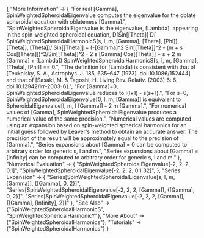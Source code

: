 {
  "More Information" -> {
    "For real \[Gamma], SpinWeightedSpheroidalEigenvalue computes the eigenvalue for the oblate spheroidal equation with oblateness \[Gamma].",
    "SpinWeightedSpheroidalEigenvalue is the eigenvalue, \[Lambda], appearing in the spin-weighted spheroidal equation, D[Sin[\[Theta]] D[ SpinWeightedSpheroidalHarmonicS[s, l, m, \[Gamma], \[Theta], \[Phi]], \[Theta]], \[Theta]]/ Sin[\[Theta]] + (-\[Gamma]^2 Sin[\[Theta]]^2 - (m + s Cos[\[Theta]])^2/Sin[\[Theta]]^2 - 2 s \[Gamma] Cos[\[Theta]] + s + 2 m \[Gamma] + \[Lambda]) SpinWeightedSpheroidalHarmonicS[s, l, m, \[Gamma], \[Theta], \[Phi]] == 0.",
    "The definition for \[Lambda] is consistent with that of [Teukolsky, S. A., Astrophys. J. 185, 635–647 (1973). doi:10.1086/152444] and that of [Sasaki, M. & Tagoshi, H. Living Rev. Relativ. (2003) 6: 6. doi:10.12942/lrr-2003-6].",
    "For \[Gamma]=0, SpinWeightedSpheroidalEigenvalue reduces to l(l+1) - s(s+1).",
    "For s=0, SpinWeightedSpheroidalEigenvalue[0, l, m, \[Gamma]] is equivalent to SpheroidalEigenvalue[l, m, I \[Gamma]] - 2 m \[Gamma].",
    "For numerical values of \[Gamma], SpinWeightedSpheroidalEigenvalue produces a numerical value of the same precision.",
    "Numerical values are computed using an expansion based on spin-weighted spherical harmonics for an initial guess followed by Leaver's method to obtain an accurate answer. The precision of the result will be approximately equal to the precision of \[Gamma].",
    "Series expansions about \[Gamma] = 0 can be computed to arbitrary order for generic s, l and m.",
    "Series expansions about \[Gamma] = \[Infinity] can be computed to arbitrary order for generic s, l and m."
    },
  "Numerical Evaluation" -> {
    "SpinWeightedSpheroidalEigenvalue[-2, 2, 2, 0.1]",
    "SpinWeightedSpheroidalEigenvalue[-2, 2, 2, 0.1`32]",
    },
  "Series Expansion" -> {
    "Series[SpinWeightedSpheroidalEigenvalue[s, l, m, \[Gamma]], {\[Gamma], 0, 2}]",
    "Series[SpinWeightedSpheroidalEigenvalue[-2, 2, 2, \[Gamma]], {\[Gamma], 0, 2}]",
    "Series[SpinWeightedSpheroidalEigenvalue[-2, 2, 2, \[Gamma]], {\[Gamma], \[Infinity], 2}]"
    },
  "See Also" -> {"SpinWeightedSpheroidalHarmonicS", "SpinWeightedSphericalHarmonicY"},
  "More About" -> {"SpinWeightedSpheroidalHarmonics"},
  "Tutorials" -> {"SpinWeightedSpheroidalHarmonics"}
}